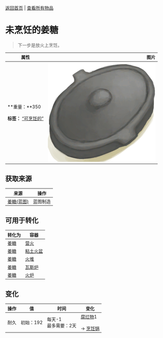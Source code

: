 [返回首页](index.md)   |  [查看所有物品](object.md)
# 未烹饪的姜糖  
> 下一步是放火上烹饪。  
  
  属性  |   图片   
 ----  |  ----:   
 **重量：**350<br><br>**标签：**	[“可烹饪的”](tag_Cookable.md)  |  ![](Sprite/CookingPotClosed.png)   
  
## 获取来源  
来源  |  操作  
----  |  ----  
[姜糖(蓝图)](Bp_CandiedGinger.md)  |  蓝图制造  
## 可用于转化  
转化为  |  容器  
----  |  ----  
[姜糖](CandiedGingerCooked.md)  |  [营火](Campfire.md)  
[姜糖](CandiedGingerCooked.md)  |  [粘土火盆](ClayFirePit.md)  
[姜糖](CandiedGingerCooked.md)  |  [火堆](Fire.md)  
[姜糖](CandiedGingerCooked.md)  |  [瓦斯炉](GasCookerOn.md)  
[姜糖](CandiedGingerCooked.md)  |  [火炉](Stove.md)  
## 变化  
操作  |  值  |  时间  |  变化  
----  |  ----  |  ----  |  ----  
耐久  |  初始：192  |  每天-1<br>最多需要：2天  |  [腐烂物](RottenRemains.md)1 <br><br>→ [烹饪锅](CookingPot.md)  
